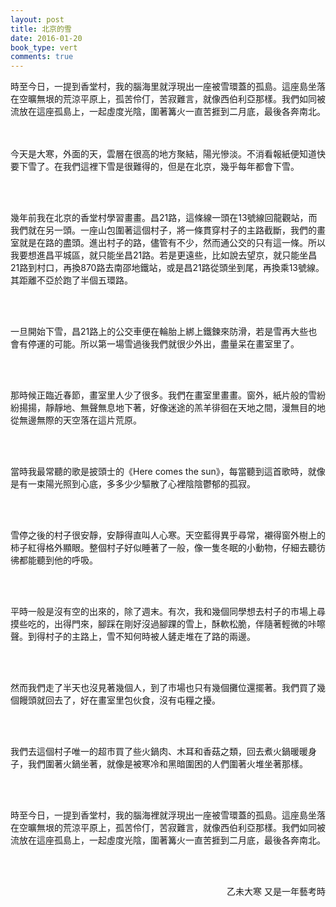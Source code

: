```yaml
---
layout: post
title: 北京的雪
date: 2016-01-20
book_type: vert
comments: true
---
```

<div class="drop-caps">時至今日，一提到香堂村，我的腦海里就浮現出一座被雪環蓋的孤島。這座島坐落在空曠無垠的荒涼平原上，孤苦伶仃，苦寂難言，就像西伯利亞那樣。我們如同被流放在這座孤島上，一起虛度光陰，圍著篝火一直苦捱到二月底，最後各奔南北。</div><br><br>

<p>今天是大寒，外面的天，雲層在很高的地方聚結，陽光慘淡。不消看報紙便知道快要下雪了。在我們這裡下雪是很難得的，但是在北京，幾乎每年都會下雪。</p>
<br><br>
<p>幾年前我在北京的香堂村學習畫畫。昌21路，這條線一頭在13號線回龍觀站，而我們就在另一頭。一座山包圍著這個村子，將一條貫穿村子的主路截斷，我們的畫室就是在路的盡頭。進出村子的路，儘管有不少，然而通公交的只有這一條。所以我要想進昌平城區，就只能坐昌21路。若是更遠些，比如說去望京，就只能坐昌21路到村口，再換870路去南邵地鐵站，或是昌21路從頭坐到尾，再換乘13號線。其距離不亞於跑了半個五環路。</p>
<br><br>
<p>一旦開始下雪，昌21路上的公交車便在輪胎上綁上鐵鍊來防滑，若是雪再大些也會有停運的可能。所以第一場雪過後我們就很少外出，盡量呆在畫室里了。</p>
<br><br>
<p>那時候正臨近春節，畫室里人少了很多。我們在畫室里畫畫。窗外，紙片般的雪紛紛揚揚，靜靜地、無聲無息地下著，好像迷途的羔羊徘徊在天地之間，漫無目的地從無邊無際的天空落在這片荒原。</p>
<br><br>
<p>當時我最常聽的歌是披頭士的《Here comes the sun》，每當聽到這首歌時，就像是有一束陽光照到心底，多多少少驅散了心裡陰陰鬱郁的孤寂。</p>
<br><br>
<p>雪停之後的村子很安靜，安靜得直叫人心寒。天空藍得異乎尋常，襯得窗外樹上的柿子紅得格外顯眼。整個村子好似睡著了一般，像一隻冬眠的小動物，仔細去聽彷彿都能聽到他的呼吸。</p>
<br><br>
<p>平時一般是沒有空的出來的，除了週末。有次，我和幾個同學想去村子的市場上尋摸些吃的，出得門來，腳踩在剛好沒過腳踝的雪上，酥軟松脆，伴隨著輕微的咔嚓聲。到得村子的主路上，雪不知何時被人鏟走堆在了路的兩邊。</p>
<br><br>
<p>然而我們走了半天也沒見著幾個人，到了市場也只有幾個攤位還擺著。我們買了幾個饅頭就回去了，好在畫室里包伙食，沒有屯糧之擾。</p>
<br><br>
<p>我們去這個村子唯一的超市買了些火鍋肉、木耳和香菇之類，回去煮火鍋暖暖身子，我們圍著火鍋坐著，就像是被寒冷和黑暗圍困的人們圍著火堆坐著那樣。</p>
<br><br>
<p>時至今日，一提到香堂村，我的腦海裡就浮現出一座被雪環蓋的孤島。這座島坐落在空曠無垠的荒涼平原上，孤苦伶仃，苦寂難言，就像西伯利亞那樣。我們如同被流放在這座孤島上，一起虛度光陰，圍著篝火一直苦捱到二月底，最後各奔南北。</p>
<br><br>
<p align="right">乙未大寒 又是一年藝考時</p>



